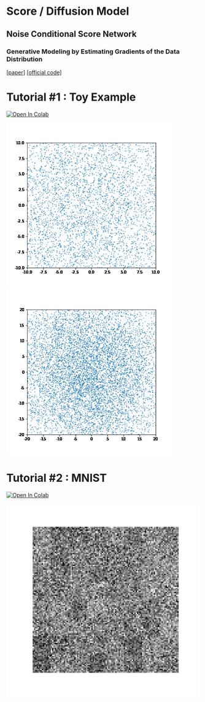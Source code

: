 # Score / Diffusion Model


## Noise Conditional Score Network
### Generative Modeling by Estimating Gradients of the Data Distribution 
[[paper]](https://arxiv.org/abs/1907.05600) [[official code]](https://github.com/ermongroup/ncsn)

# Tutorial #1 : Toy Example
[![Open In Colab](https://colab.research.google.com/assets/colab-badge.svg)](https://drive.google.com/file/d/1opFrIW0k5DKHGBMbo6OMlkxb7KBLmalK/view?usp=sharing) 

![Example 1](https://github.com/JeongJiHeon/ScoreDiffusionModel/blob/main/figure/ncsn_toy.gif)
![Example 2](https://github.com/JeongJiHeon/ScoreDiffusionModel/blob/main/figure/ncsn_toy2.gif)



# Tutorial #2 : MNIST
[![Open In Colab](https://colab.research.google.com/assets/colab-badge.svg)](https://drive.google.com/file/d/1TtIRgTS2PHhB66Dq2d17fRuaaJKDqxwo/view?usp=sharing) 

![Result](https://github.com/JeongJiHeon/ScoreDiffusionModel/blob/main/figure/ncsn_mnist.gif)


